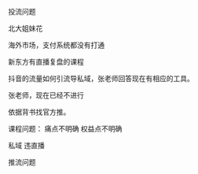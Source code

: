 投流问题

北大姐妹花



海外市场，支付系统都没有打通


新东方有直播复盘的课程


抖音的流量如何引流导私域，张老师回答现在有相应的工具。


张老师，现在已经不进行

依据背书找官方推。

课程问题：
痛点不明确
权益点不明确



私域
违直播



推流问题


